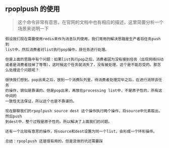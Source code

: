 ## rpoplpush 的使用

> 这个命令非常有意思，在官网的文档中也有相应的描述，这里简要分析一个场景来说明一下

    假设我们现在需要使用redis来作为消息队列使用，我们常用的解决思路是生产者将任务push到
    list中，然后消费者对list执行pop操作，获任务进行处理。

    但是上面的思路中有个问题：如果list执行pop之后，消费者因为没有接到任务（出现网络抖动
    或者是消费者挂掉了等等），这时候这个任务就消失了，没有被处理，这个是不能忍受的。那怎
    么处理这个问题呢？

    很快我们想到，pop出来之后，放到一个消费队列里，待消费者处理完毕之后，在进行消除该任务
    的操作，貌似是靠谱的。但是pop出来，再放在processing list中，不是原子性的，所有这中间的
    一致性无法保证，所以这个也是不靠谱的。

    现在聊聊我们的rpoplpush source dest 这个操作执行两个操作，将source中元素取出，然后push
    到dest中，整个过程是原子性的。所以解决了上面我们的问题。

    还有一个比较有意思的操作，将source和dest设置为同一个list，会形成一个环形操作。

    总结：rpoplpush 还是很有用的，但是具体的坑还需要踩
